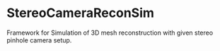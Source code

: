 # StereoCameraReconSim
Framework for Simulation of 3D mesh reconstruction with given stereo pinhole camera setup.
